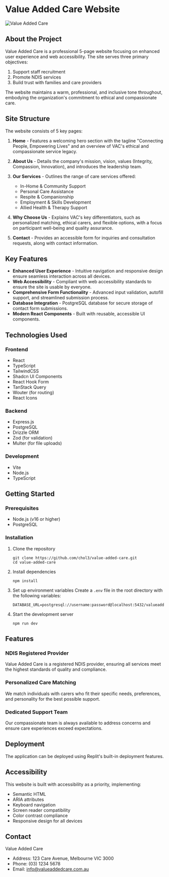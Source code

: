 # Value Added Care Website

![Value Added Care](https://placehold.co/600x200/6b2d90/white?text=Value+Added+Care)

## About the Project

Value Added Care is a professional 5-page website focusing on enhanced user experience and web accessibility. The site serves three primary objectives:
1. Support staff recruitment
2. Promote NDIS services
3. Build trust with families and care providers

The website maintains a warm, professional, and inclusive tone throughout, embodying the organization's commitment to ethical and compassionate care.

## Site Structure

The website consists of 5 key pages:

1. **Home** - Features a welcoming hero section with the tagline "Connecting People, Empowering Lives" and an overview of VAC's ethical and compassionate service legacy.

2. **About Us** - Details the company's mission, vision, values (Integrity, Compassion, Innovation), and introduces the leadership team.

3. **Our Services** - Outlines the range of care services offered:
   - In-Home & Community Support
   - Personal Care Assistance
   - Respite & Companionship
   - Employment & Skills Development
   - Allied Health & Therapy Support

4. **Why Choose Us** - Explains VAC's key differentiators, such as personalized matching, ethical carers, and flexible options, with a focus on participant well-being and quality assurance.

5. **Contact** - Provides an accessible form for inquiries and consultation requests, along with contact information.

## Key Features

- **Enhanced User Experience** - Intuitive navigation and responsive design ensure seamless interaction across all devices.
- **Web Accessibility** - Compliant with web accessibility standards to ensure the site is usable by everyone.
- **Comprehensive Form Functionality** - Advanced input validation, autofill support, and streamlined submission process.
- **Database Integration** - PostgreSQL database for secure storage of contact form submissions.
- **Modern React Components** - Built with reusable, accessible UI components.

## Technologies Used

### Frontend
- React
- TypeScript
- TailwindCSS
- Shadcn UI Components
- React Hook Form
- TanStack Query
- Wouter (for routing)
- React Icons

### Backend
- Express.js
- PostgreSQL
- Drizzle ORM
- Zod (for validation)
- Multer (for file uploads)

### Development
- Vite
- Node.js
- TypeScript

## Getting Started

### Prerequisites
- Node.js (v16 or higher)
- PostgreSQL

### Installation

1. Clone the repository
   ```
   git clone https://github.com/chol3/value-added-care.git
   cd value-added-care
   ```

2. Install dependencies
   ```
   npm install
   ```

3. Set up environment variables
   Create a `.env` file in the root directory with the following variables:
   ```
   DATABASE_URL=postgresql://username:password@localhost:5432/valueaddedcare
   ```

4. Start the development server
   ```
   npm run dev
   ```

## Features

### NDIS Registered Provider
Value Added Care is a registered NDIS provider, ensuring all services meet the highest standards of quality and compliance.

### Personalized Care Matching
We match individuals with carers who fit their specific needs, preferences, and personality for the best possible support.

### Dedicated Support Team
Our compassionate team is always available to address concerns and ensure care experiences exceed expectations.

## Deployment

The application can be deployed using Replit's built-in deployment features.

## Accessibility

This website is built with accessibility as a priority, implementing:
- Semantic HTML
- ARIA attributes
- Keyboard navigation
- Screen reader compatibility
- Color contrast compliance
- Responsive design for all devices

## Contact

Value Added Care
- Address: 123 Care Avenue, Melbourne VIC 3000
- Phone: (03) 1234 5678
- Email: info@valueaddedcare.com.au
